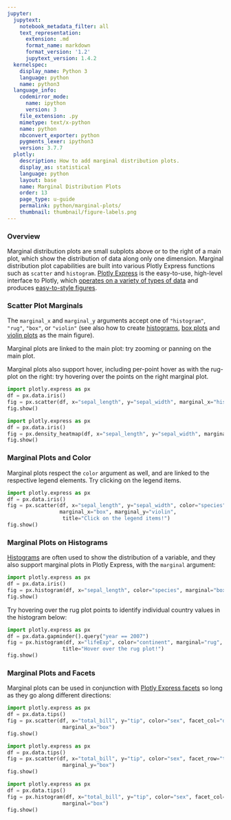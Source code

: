 ```yaml
---
jupyter:
  jupytext:
    notebook_metadata_filter: all
    text_representation:
      extension: .md
      format_name: markdown
      format_version: '1.2'
      jupytext_version: 1.4.2
  kernelspec:
    display_name: Python 3
    language: python
    name: python3
  language_info:
    codemirror_mode:
      name: ipython
      version: 3
    file_extension: .py
    mimetype: text/x-python
    name: python
    nbconvert_exporter: python
    pygments_lexer: ipython3
    version: 3.7.7
  plotly:
    description: How to add marginal distribution plots.
    display_as: statistical
    language: python
    layout: base
    name: Marginal Distribution Plots
    order: 13
    page_type: u-guide
    permalink: python/marginal-plots/
    thumbnail: thumbnail/figure-labels.png
---
```


### Overview

Marginal distribution plots are small subplots above or to the right of a main plot, which show the distribution of data along only one dimension. Marginal distribution plot capabilities are built into various Plotly Express functions such as `scatter` and `histogram`. [Plotly Express](/python/plotly-express/) is the easy-to-use, high-level interface to Plotly, which [operates on a variety of types of data](/python/px-arguments/) and produces [easy-to-style figures](/python/styling-plotly-express/).

### Scatter Plot Marginals

The `marginal_x` and `marginal_y` arguments accept one of `"histogram"`, `"rug"`, `"box"`, or `"violin"` (see also how to create [histograms](/python/histograms/), [box plots](/python/box-plots/) and [violin plots](/python/violin-plots/) as the main figure). 

Marginal plots are linked to the main plot: try zooming or panning on the main plot.

Marginal plots also support hover, including per-point hover as with the rug-plot on the right: try hovering over the points on the right marginal plot.

```python
import plotly.express as px
df = px.data.iris()
fig = px.scatter(df, x="sepal_length", y="sepal_width", marginal_x="histogram", marginal_y="rug")
fig.show()
```

```python
import plotly.express as px
df = px.data.iris()
fig = px.density_heatmap(df, x="sepal_length", y="sepal_width", marginal_x="box", marginal_y="violin")
fig.show()
```

### Marginal Plots and Color

Marginal plots respect the `color` argument as well, and are linked to the respective legend elements. Try clicking on the legend items.

```python
import plotly.express as px
df = px.data.iris()
fig = px.scatter(df, x="sepal_length", y="sepal_width", color="species", 
                 marginal_x="box", marginal_y="violin",
                  title="Click on the legend items!")
fig.show()
```

### Marginal Plots on Histograms

[Histograms](/python/histograms/) are often used to show the distribution of a variable, and they also support marginal plots in Plotly Express, with the `marginal` argument:

```python
import plotly.express as px
df = px.data.iris()
fig = px.histogram(df, x="sepal_length", color="species", marginal="box")
fig.show()
```

Try hovering over the rug plot points to identify individual country values in the histogram below:

```python
import plotly.express as px
df = px.data.gapminder().query("year == 2007")
fig = px.histogram(df, x="lifeExp", color="continent", marginal="rug", hover_name="country",
                  title="Hover over the rug plot!")
fig.show()
```

### Marginal Plots and Facets

Marginal plots can be used in conjunction with [Plotly Express facets](/python/facet-plots/) so long as they go along different directions: 

```python
import plotly.express as px
df = px.data.tips()
fig = px.scatter(df, x="total_bill", y="tip", color="sex", facet_col="day",
                  marginal_x="box")
fig.show()
```

```python
import plotly.express as px
df = px.data.tips()
fig = px.scatter(df, x="total_bill", y="tip", color="sex", facet_row="time",
                  marginal_y="box")
fig.show()
```

```python
import plotly.express as px
df = px.data.tips()
fig = px.histogram(df, x="total_bill", y="tip", color="sex", facet_col="day",
                  marginal="box")
fig.show()
```
